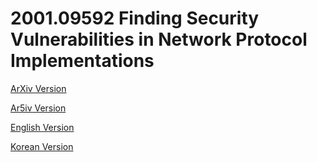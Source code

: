 # 2001.09592 Finding Security Vulnerabilities in Network Protocol Implementations

[ArXiv Version](https://arxiv.org/abs/2001.09592)

[Ar5iv Version](https://ar5iv.org/abs/2001.09592)

[English Version](https://raw.githack.com/kh-kim/arxiv-translator/master/papers/2001.09592/paper.en.html)

[Korean Version](https://raw.githack.com/kh-kim/arxiv-translator/master/papers/2001.09592/paper.ko.html)